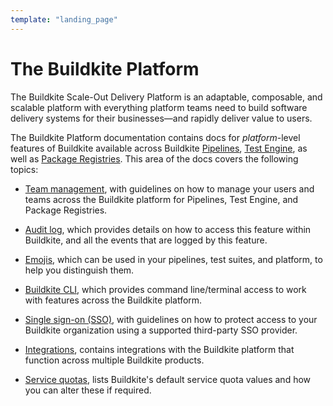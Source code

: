 ```yaml
---
template: "landing_page"
---
```


# The Buildkite Platform

The Buildkite Scale-Out Delivery Platform is an adaptable, composable, and scalable platform with everything platform teams need to build software delivery systems for their businesses—and rapidly deliver value to users.

The Buildkite Platform documentation contains docs for _platform_-level features of Buildkite available across Buildkite [Pipelines](/docs/pipelines), [Test Engine](/docs/test-engine), as well as [Package Registries](/docs/package-registries). This area of the docs covers the following topics:

- [Team management](/docs/platform/team-management), with guidelines on how to manage your users and teams across the Buildkite platform for Pipelines, Test Engine, and Package Registries.

- [Audit log](/docs/platform/audit-log), which provides details on how to access this feature within Buildkite, and all the events that are logged by this feature.

- [Emojis](/docs/platform/emojis), which can be used in your pipelines, test suites, and platform, to help you distinguish them.

- [Buildkite CLI](/docs/platform/cli), which provides command line/terminal access to work with features across the Buildkite platform.

- [Single sign-on (SSO)](/docs/platform/sso), with guidelines on how to protect access to your Buildkite organization using a supported third-party SSO provider.

- [Integrations](/docs/platform/integrations/slack-workspace), contains integrations with the Buildkite platform that function across multiple Buildkite products.

- [Service quotas](/docs/platform/service-quotas), lists Buildkite's default service quota values and how you can alter these if required.
